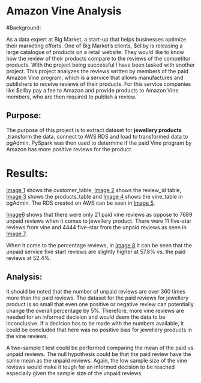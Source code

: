 
# **Amazon Vine Analysis**

#Background:

As a data expert at Big Market, a start-up that helps businesses optimize their marketing efforts.  One of Big Market’s clients, $ellby is releasing a large catalogue of products on a retail website.  They would like to know how the review of their products compare to the reviews of the competitor products. With the project being successful I have been tasked with another project.  This project analyzes the reviews written by members of the paid Amazon Vine program, which is a service that allows manufactures and publishers to receive reviews of their products.  For this service companies like $ellby pay a fee to Amazon and provide products to Amazon Vine members, who are then required to publish a review.

## Purpose:

The purpose of this project is to extract dataset for **jewellery products** ,transform the data, connect to AWS RDS and load to transformed data to pgAdmin.  PySpark was then used to determine if the paid Vine program by Amazon has more positive reviews for the product.

# Results:

[Image 1]( https://github.com/Nidaiq/Amazon_Vine_Analysis/blob/78d359f4d45fc149496ca0acd3489650d6af55ed/image1-customer_table.png) shows the customer_table, [Image 2]( https://github.com/Nidaiq/Amazon_Vine_Analysis/blob/78d359f4d45fc149496ca0acd3489650d6af55ed/image2-review_id_table.png) shows the review_id table, [Image 3]( https://github.com/Nidaiq/Amazon_Vine_Analysis/blob/78d359f4d45fc149496ca0acd3489650d6af55ed/image3-products_table.png) shows the products_table and [Image 4]( https://github.com/Nidaiq/Amazon_Vine_Analysis/blob/78d359f4d45fc149496ca0acd3489650d6af55ed/image4-vine_table.png) shows the vine_table in pgAdmin.  The RDS created on AWS can be seen in [Image 5]( https://github.com/Nidaiq/Amazon_Vine_Analysis/blob/78d359f4d45fc149496ca0acd3489650d6af55ed/image5-RDS.png).

[Image6]( https://github.com/Nidaiq/Amazon_Vine_Analysis/blob/78d359f4d45fc149496ca0acd3489650d6af55ed/image6-total%20paid%20and%20unpaid%20.png) shows that there were only 21 paid vine reviews as oppose to 7689 unpaid reviews when it comes to jewellery product.  There were 11 five-star reviews from vine and 4444 five-star from the unpaid reviews as seen in [Image 7]( https://github.com/Nidaiq/Amazon_Vine_Analysis/blob/78d359f4d45fc149496ca0acd3489650d6af55ed/image7-five%20star%20paid%20and%20upaid%20reviews.png).

When it come to the percentage reviews, in [Image 8](https://github.com/Nidaiq/Amazon_Vine_Analysis/blob/78d359f4d45fc149496ca0acd3489650d6af55ed/image8-percent%20five%20star%20paid%20and%20unpaid%20.png) it can be seen that the unpaid service five start reviews are slightly higher at 57.8% vs. the paid reviews at 52.4%.  

## Analysis:

It should be noted that the number of unpaid reviews are over 360 times more than the paid reviews. The dataset for the paid reviews for jewellery product is so small that even one positive or negative review can potentially change the overall percentage by 5%.  Therefore, more vine reviews are needed for an informed decision and would deem the data to be inconclusive.  If a decision has to be made with the numbers available, it could be concluded that here was no positive bias for jewellery products in the vine reviews. 

A two-sample t test could be performed comparing the mean of the paid vs. unpaid reviews.  The null hypothesis could be that the paid review have the same mean as the unpaid reviews.  Again, the low sample size of the vine reviews would make it tough for an informed decision to be reached especially given the sample size of the unpaid reviews.
